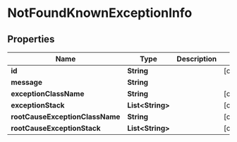 

# NotFoundKnownExceptionInfo


## Properties

| Name | Type | Description | Notes |
|------------ | ------------- | ------------- | -------------|
|**id** | **String** |  |  [optional] |
|**message** | **String** |  |  |
|**exceptionClassName** | **String** |  |  [optional] |
|**exceptionStack** | **List&lt;String&gt;** |  |  [optional] |
|**rootCauseExceptionClassName** | **String** |  |  [optional] |
|**rootCauseExceptionStack** | **List&lt;String&gt;** |  |  [optional] |



